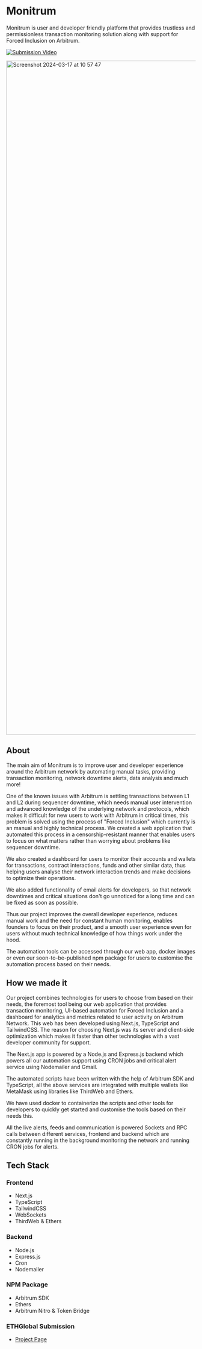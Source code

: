 # Monitrum

Monitrum is user and developer friendly platform that provides trustless and permissionless transaction monitoring solution along with support for Forced Inclusion on Arbitrum.

[![Submission Video](https://img.youtube.com/vi/0buWRoxkuj8/0.jpg)](https://www.youtube.com/watch?v=0buWRoxkuj8)


<img width="1792" alt="Screenshot 2024-03-17 at 10 57 47" src="https://github.com/prathamesh-mutkure/eth-london-frontend/assets/28570857/0723d68d-a2a9-4666-b894-6ddcffd9c97e">


## About

The main aim of Monitrum is to improve user and developer experience around the Arbitrum network by automating manual tasks, providing transaction monitoring, network downtime alerts, data analysis and much more!

One of the known issues with Arbitrum is settling transactions between L1 and L2 during sequencer downtime, which needs manual user intervention and advanced knowledge of the underlying network and protocols, which makes it difficult for new users to work with Arbitrum in critical times, this problem is solved using the process of "Forced Inclusion" which currently is an manual and highly technical process. We created a web application that automated this process in a censorship-resistant manner that enables users to focus on what matters rather than worrying about problems like sequencer downtime.

We also created a dashboard for users to monitor their accounts and wallets for transactions, contract interactions, funds and other similar data, thus helping users analyse their network interaction trends and make decisions to optimize their operations.

We also added functionality of email alerts for developers, so that network downtimes and critical situations don't go unnoticed for a long time and can be fixed as soon as possible.

Thus our project improves the overall developer experience, reduces manual work and the need for constant human monitoring, enables founders to focus on their product, and a smooth user experience even for users without much technical knowledge of how things work under the hood.

The automation tools can be accessed through our web app, docker images or even our soon-to-be-published npm package for users to customise the automation process based on their needs.

## How we made it

Our project combines technologies for users to choose from based on their needs, the foremost tool being our web application that provides transaction monitoring, UI-based automation for Forced Inclusion and a dashboard for analytics and metrics related to user activity on Arbitrum Network. This web has been developed using Next.js, TypeScript and TailwindCSS. The reason for choosing Next.js was its server and client-side optimization which makes it faster than other technologies with a vast developer community for support.

The Next.js app is powered by a Node.js and Express.js backend which powers all our automation support using CRON jobs and critical alert service using Nodemailer and Gmail.

The automated scripts have been written with the help of Arbitrum SDK and TypeScript, all the above services are integrated with multiple wallets like MetaMask using libraries like ThirdWeb and Ethers.

We have used docker to containerize the scripts and other tools for developers to quickly get started and customise the tools based on their needs this.

All the live alerts, feeds and communication is powered Sockets and RPC calls between different services, frontend and backend which are constantly running in the background monitoring the network and running CRON jobs for alerts.


## Tech Stack

### Frontend

- Next.js
- TypeScript
- TailwindCSS
- WebSockets
- ThirdWeb & Ethers

### Backend

- Node.js
- Express.js
- Cron
- Nodemailer

### NPM Package

- Arbitrum SDK
- Ethers
- Arbitrum Nitro & Token Bridge

### ETHGlobal Submission

- [Project Page](https://ethglobal.com/showcase/monitrum-mctia)
